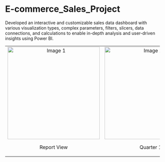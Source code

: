 # E-commerce_Sales_Project
Developed an interactive and customizable sales data dashboard with various visualization types, complex parameters, filters, slicers, data connections, and calculations to enable in-depth analysis and user-driven insights using Power BI.


<table>
  <tr>
    <td align="center">
      <img src="https://github.com/monamur7/E-commerce_Sales_Project/assets/140434297/939e5230-53af-4c61-8b32-037139101614" width="300" alt="Image 1">
      <p>Report View</p>
    </td>
    <td align="center">
      <img src="https://github.com/monamur7/E-commerce_Sales_Project/assets/140434297/3318574a-d72b-4777-82e0-b02f7247050f" width="300" alt="Image 2">
      <p>Quarter 1</p>
    </td>
    <td align="center">
      <img src="https://github.com/monamur7/E-commerce_Sales_Project/assets/140434297/a0c9e123-0e58-4c58-ab2d-5b8c0fa79128" width="300" alt="Image 3">
      <p>Model View</p>
    </td>
  </tr>
</table>
